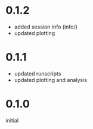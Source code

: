 # 0.1.2
- added session info (info/)
- updated plotting

# 0.1.1
- updated runscripts
- updated plotting and analysis

# 0.1.0
initial
